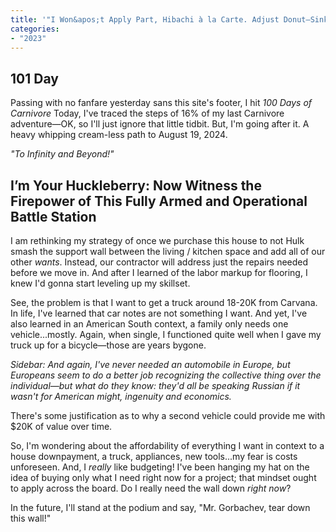 ```yaml
---
title: '"I Won&apos;t Apply Part, Hibachi à la Carte. Adjust Donut—Sink It in the Sand!"'
categories:
- "2023"
---
```


## 101 Day

Passing with no fanfare yesterday sans this site's footer,  I hit *100 Days of Carnivore* Today, I've traced the steps of  16% of my last Carnivore adventure—OK, so I'll just ignore that little tidbit.  But, I'm going after it.  A heavy whipping cream-less path to August 19, 2024. 

*"To Infinity and Beyond!"*

## I’m Your Huckleberry:  Now Witness the Firepower of This Fully Armed and Operational Battle Station

I am rethinking my strategy of once we purchase this house to not Hulk smash the support wall between the living / kitchen space and add all of our other *wants*.  Instead, our contractor will address just the repairs needed before we move in. And after I learned of the labor markup for flooring, I knew I'd gonna start leveling up my skillset. 

See, the problem is that I want to get a truck around 18-20K from Carvana.  In life, I've learned that car notes are not something I want.  And yet, I've also learned in an American South context, a family only needs one vehicle...mostly.  Again, when single, I functioned quite well when I gave my truck up for a bicycle—those are years bygone.  

*Sidebar: And again, I've never needed an automobile in Europe, but Europeans seem to do a better job recognizing the collective thing over the individual—but what do they know: they'd all be speaking Russian if it wasn't for American might, ingenuity and economics.* 

There's some justification as to why a second vehicle could provide me with $20K of value over time.  

So, I'm wondering about the affordability of everything I want in context to a house downpayment, a truck, appliances, new tools...my fear is costs unforeseen.  And, I *really* like budgeting!  I've been hanging my hat on the idea of buying only what I need right now for a project; that mindset ought to apply across the board.  Do I really need the wall down *right now*?  

In the future, I'll stand at the podium and say, "Mr. Gorbachev, tear down this wall!"  



